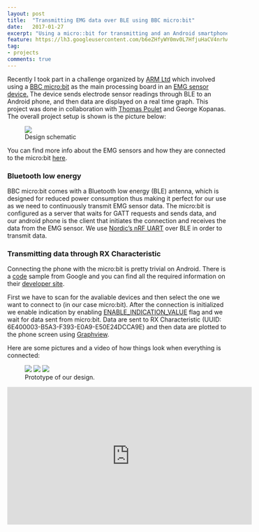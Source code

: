 ```yaml
---
layout: post
title:  "Transmitting EMG data over BLE using BBC micro:bit"
date:   2017-01-27
excerpt: "Using a micro::bit for transmitting and an Android smartphone for displaying EMG data"
feature: https://lh3.googleusercontent.com/b6eZHfyWY0mv0L7HfjuHaCV4nrhA6BhYv2onVoHURHmK7TQt7XW91lUQlaZsnvpTg7PKqNyNEi6CSfzyvSK1qpsqyEsw4nkH7fb--vK8JFcjQ90T0lUVocyoT9x6AnVOPhjNnwA6CgmoFREnlc3Yj9MRidl48LtjMSw8vgp25O5TokS97w6kvEjsLVQaVQD3vsoyfxS-jgrpJ72z8IIZ5dsKUzFOMmx1G4MBHdpwaofHC4QAmHT5DeCNzsvorPk-pKHGi1HovK9SSw7Z81e9CB7TYRTcDE7V0lTefVXDs-HHyONjiCVE52hK9RljJ3qUZyJtylqHRw3Jc-pFts0kMIu5rnGmwj0C87QVloFHcGHF3OG414qQQ6StgdoWI_hQHOHKzYoC2S_onDGXS3VMqD0DQ-H-6bw9YJsbjaLDOSoKwUA97iKRUYwr8R6siQcGxjVJ1LA-GL020OQKsubbMjO1qzAcfc0fS4-zkm5Otj6YvDwtkJK4-DcvpmhXEsU231QtN90ZgnDZ4FNizEtflTl1OcWqlJN7xeewtHtdfAKndbl68byB-UqYgXG-0IQ0J_A5E_q-YTMWtlrI1r9JpgItrob50nC1U9qfCA63rtFYDjHQIODxfQ7LP-kLNaTkPPZoVRDS5bir2aC4eiGSl49Hr6Io01tP=w1200-h800-no
tag:
- projects
comments: true
---
```

Recently I took part in a challenge organized by <a href="https://www.arm.com/">ARM Ltd</a> which involved using a <a href="http://microbit.org/">BBC micro:bit</a> as the main processing board in an <a href="https://en.wikipedia.org/wiki/Electromyography">EMG sensor device.</a> The device sends electrode sensor readings through BLE to an Android phone, and then data are displayed on a real time graph. This project was done in collaboration with <a href="http://blog.thomaspoulet.fr/">Thomas Poulet</a> and George Kopanas. The overall project setup is shown is the picture below:

<figure>
	<img src="https://lh3.googleusercontent.com/VC5Xp803F_uQGAtTv6TGyUojgJHWw8Nu6IkHPhBNI0gCGEuKeNv7vVjH8c7Yv7CmfHBYcpE6ZiZiSPktyAo5VE3HwmtS2udW0fEHUSZhkU96J5jX2ktP-nW4unqi_VqECORqxifRS4nruXp8SvQ8u8-7NzIBZ0c5L0aQdk3R7_bHupy8ZXhm0JWSNtit8Dk3KRNOYTxELNr91_A4T8cONR2lsCQbRsOJbdF_YoHama9TtSMZ7i-Aepu0cQ7H-METUnU3WzEn1LMpusRfQqm5C-bI6YxkkSxemBhLNlawLkDI4iBG9_7kFAcfN5UAv4xLI6Jr4WdCrD_VSDrDJ0tox_tp78ulIs4GUwHme7C55ynOtfoKTLAC5aOCMlus2mDIpJhR7wIBxLc-auTtRtumORbW7wUHzsC2_YeAqfiTx45lcKFw2E4wK82othMbkTkxu2vUDuWK2P4XAAPt9s5oqtAuTdhSf_DKKFgmr2Vg8A-dBOJkdte6gX1J3xEsmHikVnwdsM4t6tPUqouLODB9oJ-AI5w-M5phdyLUl5sg_Wm_zNupOq5TioMC6jW-PeckF84iveT0YpPZvdKjNf0UFi8m7pvWyzGuSyP6-p44guTA2fq3bxhV7HFEPRr88OekqkKDjbNEq1v9mQVQb7vqj3_bvi7VBCob=w746-h382-no">
	<figcaption>Design schematic</figcaption>
</figure>

You can find more info about the EMG sensors and how they are connected to the micro:bit <a href="http://blog.thomaspoulet.fr/portable-emg-microbit/">here</a>.

### Bluetooth low energy
BBC micro:bit comes with a Bluetooth low energy (BLE) antenna, which is designed for reduced power consumption thus making it perfect for our use as we need to continuously transmit EMG sensor data. The micro:bit is configured as a server that waits for GATT requests and sends data, and our android phone is the client that initiates the connection and receives the data from the EMG sensor.  We use <a href="https://developer.nordicsemi.com/nRF5_SDK/nRF51_SDK_v8.x.x/doc/8.0.0/s110/html/a00072.html">Nordic’s nRF UART</a> over BLE in order to transmit data.

### Transmitting data through RX Characteristic
Connecting the phone with the micro:bit is pretty trivial on Android. There is a <a href="https://github.com/googlesamples/android-BluetoothLeGatt">code</a> sample from Google and you can find all the required information on their <a href="https://developer.android.com/guide/topics/connectivity/bluetooth-le.html">developer site</a>.

First we have to scan for the avaliable devices and then select the one we want to connect to (in our case micro:bit). After the connection is initialized we enable indication by enabling <a href="https://developer.android.com/reference/android/bluetooth/BluetoothGattDescriptor.html#ENABLE_INDICATION_VALUE">ENABLE_INDICATION_VALUE</a> flag and we wait for data sent from micro:bit. Data are sent to RX Characteristic (UUID: 6E400003-B5A3-F393-E0A9-E50E24DCCA9E) and then data are plotted to the phone screen using <a href="http://www.android-graphview.org/">Graphview</a>.

Here are some pictures and a video of how things look when everything is connected:

<figure class="third">
	<img src="https://lh3.googleusercontent.com/-_3iElJ8gPQkA9RuNWUtZEfsYGydhyckgr3M06SYQcEd5KqFedKsrzseUjuN74CbjC7Wg1CnyScudccGZb0kg2e5OYwvvFauP6Kerrdg6JiXhr_zfxixNDKe_T9uLzuBou6r_JnWsXwpA8CXtgcZILlvtvtDx37WVZugxHixo8TCT3hzLCOlhQIRgQmIvMYwSr8H9th-cpy7wwWHfAervycmn7-RPTS0ATjQAaOe4SJITVjd8BdU-XxYvf3Sl4xpJsCLKQNM_votrjq0J6dZZgwCR8u7KdtpXF9bUjLNHM3xsEgVbDAjclqqBjlG2oqZBp9XfKpLHCJqFDfPw5NZNq01oEjPaScngZAU9YwVSq--XFF93AzcQP1OrIb3N0BBe0SKYakruifQLZAAh9-j8o23X_nucSuKwdYUXkBSwWqO08ut8XG6YXR6wQ8P7evvPv3V56ePTkQgKIY_tIdvHAke6Qcw9Rt42Zjp-DwRFoD_U93TaNuTak-gTI433mIFP5VtVjHLLTXJWKcEiLGteYBgm3myaACr0JH3bpjOcqRv_wsb6gRfWmv2nYuG_BjPAmasoC1eaqqyf1CI2L1N6yi_u8pfqIN5yhGRbEcl9bSlnK6BOMZDGrw39sIuRmylf50PWtZHV03JgjTvByEBwueSJ6i8l_gh=w1200-h800-no">
	<img src="https://lh3.googleusercontent.com/b6eZHfyWY0mv0L7HfjuHaCV4nrhA6BhYv2onVoHURHmK7TQt7XW91lUQlaZsnvpTg7PKqNyNEi6CSfzyvSK1qpsqyEsw4nkH7fb--vK8JFcjQ90T0lUVocyoT9x6AnVOPhjNnwA6CgmoFREnlc3Yj9MRidl48LtjMSw8vgp25O5TokS97w6kvEjsLVQaVQD3vsoyfxS-jgrpJ72z8IIZ5dsKUzFOMmx1G4MBHdpwaofHC4QAmHT5DeCNzsvorPk-pKHGi1HovK9SSw7Z81e9CB7TYRTcDE7V0lTefVXDs-HHyONjiCVE52hK9RljJ3qUZyJtylqHRw3Jc-pFts0kMIu5rnGmwj0C87QVloFHcGHF3OG414qQQ6StgdoWI_hQHOHKzYoC2S_onDGXS3VMqD0DQ-H-6bw9YJsbjaLDOSoKwUA97iKRUYwr8R6siQcGxjVJ1LA-GL020OQKsubbMjO1qzAcfc0fS4-zkm5Otj6YvDwtkJK4-DcvpmhXEsU231QtN90ZgnDZ4FNizEtflTl1OcWqlJN7xeewtHtdfAKndbl68byB-UqYgXG-0IQ0J_A5E_q-YTMWtlrI1r9JpgItrob50nC1U9qfCA63rtFYDjHQIODxfQ7LP-kLNaTkPPZoVRDS5bir2aC4eiGSl49Hr6Io01tP=w1200-h800-no">
	<img src="https://lh3.googleusercontent.com/Ym4ZWcLo6-XxWC4u6kDkEK2yeYTHwVcsRRd9Lx7f-czgNpt37J7oa8r4YRGnp-I0bN6pAOPlpxRdYCC7Slyuantqicavzir1KYBRWnB24Gea0rdlRQn9aC12JkYOlrqtEjOMe_JmEF3aLZnkkqTeK3ESHnBqYlylNSi9dEZCDC47-OAEskoaDxsjERykV63Nk7mhz-9mTxAKYFaqPs7lvoovT0_fXmrHpmlsU5l2ugNpBPYQ7jRKcZlegwHsX0F1l7_89LTW9iwC1nhH7REyypl4SKFADLXiS5qw-0AeJT4QYwtb0af2ahbLVdLMrW5YsjcatkWxvfC0w0tKw1NkVb-RZYVcBsBNl8LM0PvbWx_I8pVfxzpwM0zPPbbyVusEB4nlKNh2GTFOmWXF0eYRkXHlhSiMqCJNJQkHrO_ZlspTkc3VnyCdYrXnDU7Y8c8Zu8TRRD8jJqYsYbO2KCUFQKi06coAi-IVN9JpmeXnLFYnDmHIUY6RCGwkdEabdFg-DzSh-ra3fkCNGNfk_goZU9RBG28F0ZHr78E0obDhf32NioXHWl0JlH6J7f9A7hBUfiW_-QakqZR8NZAjHpmockMwP6diHGSL4__6SLq2LhFhTu-ejbGuw_7wuGAzTxsmcelRjIMB47j5lu1HVAChIg4VFSvJ8MTa=w1200-h800-no">
	<figcaption>Prototype of our design.</figcaption>
</figure>

<iframe width="560" height="315" src="https://www.youtube.com/embed/8L-78S_hh5o" frameborder="0" allow="autoplay; encrypted-media" allowfullscreen></iframe>

